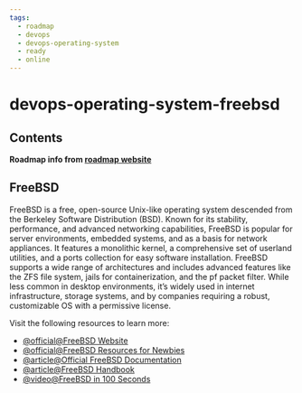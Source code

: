 ```yaml
---
tags:
  - roadmap
  - devops
  - devops-operating-system
  - ready
  - online
---
```


# devops-operating-system-freebsd

## Contents

__Roadmap info from [roadmap website](https://roadmap.sh/devops/freebsd@PiPHFimToormOPl1EtEe8)__

## FreeBSD

FreeBSD is a free, open-source Unix-like operating system descended from the Berkeley Software Distribution (BSD). Known for its stability, performance, and advanced networking capabilities, FreeBSD is popular for server environments, embedded systems, and as a basis for network appliances. It features a monolithic kernel, a comprehensive set of userland utilities, and a ports collection for easy software installation. FreeBSD supports a wide range of architectures and includes advanced features like the ZFS file system, jails for containerization, and the pf packet filter. While less common in desktop environments, it’s widely used in internet infrastructure, storage systems, and by companies requiring a robust, customizable OS with a permissive license.

Visit the following resources to learn more:

* [@official@FreeBSD Website](https://www.freebsd.org/)
* [@official@FreeBSD Resources for Newbies](https://www.freebsd.org/projects/newbies/)
* [@article@Official FreeBSD Documentation](https://docs.freebsd.org/en/)
* [@article@FreeBSD Handbook](https://docs.freebsd.org/en/books/handbook/)
* [@video@FreeBSD in 100 Seconds](https://www.youtube.com/watch?v=NKHzcXwTdB4)
